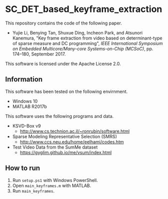 
# SC_DET_based_keyframe_extraction

This repository contains the code of the following paper.
- Yujie Li, Benying Tan, Shuxue Ding, Incheon Park, and Atsunori Kanemura, "Key frame extraction from video based on determinant-type of sparse measure and DC programming", _IEEE International Symposium on Embedded Multicore/Many-core Systems-on-Chip (MCSoC)_, pp. 174–180, September 2017.

This software is licensed under the Apache License 2.0.


## Information

This software has been tested on the following envirnment.

* Windows 10
* MATLAB R2017b

This software uses the following programs and data.

* KSVD-Box v9
    * http://www.cs.technion.ac.il/~ronrubin/software.html
* Sparse Modeling Representative Selection (SMRS) 
    * http://www.ccs.neu.edu/home/eelhami/codes.htm 
* Test Video Data from the SumMe dataset
    * https://gyglim.github.io/me/vsum/index.html


## How to run

1. Run `setup.ps1` with Windows PowerShell.
2. Open `main_keyframes.m` with MATLAB.
3. Run `main_keyframes`.
